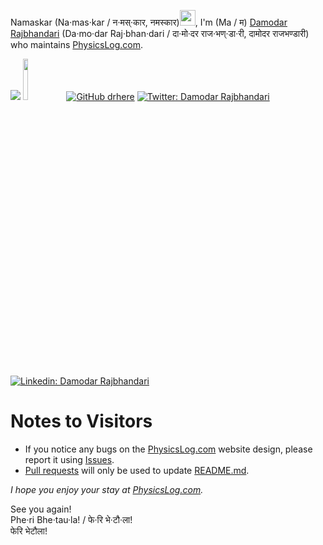 Namaskar (Na·mas·kar / न·मस्·कार, नमस्कार)<img src="https://media0.giphy.com/media/eRIcpTwCBg70tIFODa/giphy.gif" width="25px">, I'm (Ma / म) [Damodar Rajbhandari](https://damodarrajbhandari.com.np/) (Da·mo·dar Raj·bhan·dari / दा·मो·दर राज·भण्·डा·री, दामोदर राजभण्डारी) who maintains [PhysicsLog.com](https://www.physicslog.com).

![](https://komarev.com/ghpvc/?username=physicslog&color=lightgrey)
<a href="https://www.buymeacoffee.com/physicslog"><img src="https://img.buymeacoffee.com/button-api/?text=Offer me a Coffee?%20&emoji=&slug=physicslog&button_colour=aaaaaa&font_colour=000000&font_family=Arial&outline_colour=000000&coffee_colour=FFDD00" style="width:13%;"/></a>
[![GitHub drhere](https://img.shields.io/badge/follow-%40PhysicsLog-1DA1F2?logo=github&style=social&link=https://github.com/physicslog)](https://github.com/physicslog)
[![Twitter: Damodar Rajbhandari](https://img.shields.io/badge/follow-%40PhysicsLog-1DA1F2?logo=twitter&style=social&link=https://twitter.com/intent/user%3Fscreen_name=physicslog)](https://twitter.com/intent/user?screen_name=physicslog)
[![Linkedin: Damodar Rajbhandari](https://img.shields.io/badge/follow-/in/PhysicsLog-1DA1F2?logo=Linkedin&style=social&link=https://www.linkedin.com/mynetwork/discovery-see-all/?usecase=PEOPLE_FOLLOWS%26followMember=physicslog)](https://www.linkedin.com/mynetwork/discovery-see-all/?usecase=PEOPLE_FOLLOWS&followMember=physicslog)

# Notes to Visitors
- If you notice any bugs on the [PhysicsLog.com](http://physicslog.com/) website design, please report it using [Issues](https://github.com/physicslog/.com/issues).
- [Pull requests](https://github.com/physicslog/.com/pulls) will only be used to update [README.md](https://github.com/physicslog/.com/blob/main/README.md).

*I hope you enjoy your stay at [PhysicsLog.com](http://physicslog.com/).*

See you again!\
Phe·ri Bhe·tau·la! / फे·रि भे·टौ·ला!\
फेरि भेटौला!

